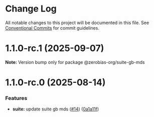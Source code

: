 # Change Log

All notable changes to this project will be documented in this file.
See [Conventional Commits](https://conventionalcommits.org) for commit guidelines.

# 1.1.0-rc.1 (2025-09-07)

**Note:** Version bump only for package @zerobias-org/suite-gb-mds





# 1.1.0-rc.0 (2025-08-14)


### Features

* **suite:** update suite gb mds ([#14](https://github.com/zerobias-org/suite/issues/14)) ([0a1a11f](https://github.com/zerobias-org/suite/commit/0a1a11fdf38b5ec55eb5912bb52557ec24316817))
